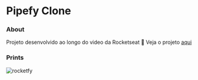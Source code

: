 # Pipefy Clone
### About
Projeto desenvolvido ao longo do video da Rocketseat 🚀
Veja o projeto [aqui](https://c0sta.github.io/pipefy-ui-clone/)

### Prints

![rocketfy](https://user-images.githubusercontent.com/36762964/68093692-1053c700-fe77-11e9-8d42-420f910dce6c.gif)
